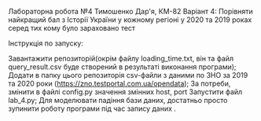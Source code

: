 Лабораторна робота №4 Тимошенко Дар'я, КМ-82 Варіант 4: Порівняти найкращий бал з Історії України у кожному регіоні у 2020 та 2019 роках серед тих кому було зараховано тест

Інструкція по запуску:

Завантажити репозиторій(окрім файлу loading_time.txt, він та файл query_result.csv буде створений в результаті виконання програми);
Додати в папку цього репозиторія csv-файли з даними по ЗНО за 2019 та 2020 роки (https://zno.testportal.com.ua/opendata);
За потреби, змінити в файлі config.py значення змінних host, port
Запустити файл lab_4.py;
Для моделювати падіння бази даних, достатньо просто зупинити роботу програми під час запису даних .
